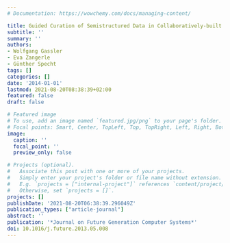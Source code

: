 ```yaml
---
# Documentation: https://wowchemy.com/docs/managing-content/

title: Guided Curation of Semistructured Data in Collaboratively-built Knowledge Bases
subtitle: ''
summary: ''
authors:
- Wolfgang Gassler
- Eva Zangerle
- Günther Specht
tags: []
categories: []
date: '2014-01-01'
lastmod: 2021-08-20T08:38:39+02:00
featured: false
draft: false

# Featured image
# To use, add an image named `featured.jpg/png` to your page's folder.
# Focal points: Smart, Center, TopLeft, Top, TopRight, Left, Right, BottomLeft, Bottom, BottomRight.
image:
  caption: ''
  focal_point: ''
  preview_only: false

# Projects (optional).
#   Associate this post with one or more of your projects.
#   Simply enter your project's folder or file name without extension.
#   E.g. `projects = ["internal-project"]` references `content/project/deep-learning/index.md`.
#   Otherwise, set `projects = []`.
projects: []
publishDate: '2021-08-20T06:38:39.296049Z'
publication_types: ["article-journal"]
abstract: ''
publication: '*Journal on Future Generation Computer Systems*'
doi: 10.1016/j.future.2013.05.008
---
```

